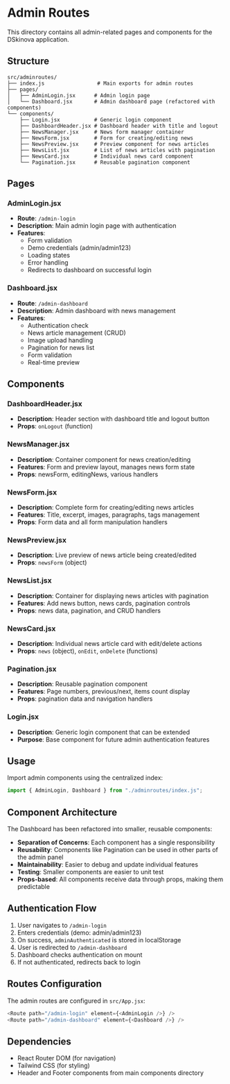 # Admin Routes

This directory contains all admin-related pages and components for the DSkinova application.

## Structure

```
src/adminroutes/
├── index.js                 # Main exports for admin routes
├── pages/
│   ├── AdminLogin.jsx      # Admin login page
│   └── Dashboard.jsx       # Admin dashboard page (refactored with components)
└── components/
    ├── Login.jsx           # Generic login component
    ├── DashboardHeader.jsx # Dashboard header with title and logout
    ├── NewsManager.jsx     # News form manager container
    ├── NewsForm.jsx        # Form for creating/editing news
    ├── NewsPreview.jsx     # Preview component for news articles
    ├── NewsList.jsx        # List of news articles with pagination
    ├── NewsCard.jsx        # Individual news card component
    └── Pagination.jsx      # Reusable pagination component
```

## Pages

### AdminLogin.jsx

- **Route**: `/admin-login`
- **Description**: Main admin login page with authentication
- **Features**:
  - Form validation
  - Demo credentials (admin/admin123)
  - Loading states
  - Error handling
  - Redirects to dashboard on successful login

### Dashboard.jsx

- **Route**: `/admin-dashboard`
- **Description**: Admin dashboard with news management
- **Features**:
  - Authentication check
  - News article management (CRUD)
  - Image upload handling
  - Pagination for news list
  - Form validation
  - Real-time preview

## Components

### DashboardHeader.jsx

- **Description**: Header section with dashboard title and logout button
- **Props**: `onLogout` (function)

### NewsManager.jsx

- **Description**: Container component for news creation/editing
- **Features**: Form and preview layout, manages news form state
- **Props**: newsForm, editingNews, various handlers

### NewsForm.jsx

- **Description**: Complete form for creating/editing news articles
- **Features**: Title, excerpt, images, paragraphs, tags management
- **Props**: Form data and all form manipulation handlers

### NewsPreview.jsx

- **Description**: Live preview of news article being created/edited
- **Props**: `newsForm` (object)

### NewsList.jsx

- **Description**: Container for displaying news articles with pagination
- **Features**: Add news button, news cards, pagination controls
- **Props**: news data, pagination, and CRUD handlers

### NewsCard.jsx

- **Description**: Individual news article card with edit/delete actions
- **Props**: `news` (object), `onEdit`, `onDelete` (functions)

### Pagination.jsx

- **Description**: Reusable pagination component
- **Features**: Page numbers, previous/next, items count display
- **Props**: pagination data and navigation handlers

### Login.jsx

- **Description**: Generic login component that can be extended
- **Purpose**: Base component for future admin authentication features

## Usage

Import admin components using the centralized index:

```javascript
import { AdminLogin, Dashboard } from "./adminroutes/index.js";
```

## Component Architecture

The Dashboard has been refactored into smaller, reusable components:

- **Separation of Concerns**: Each component has a single responsibility
- **Reusability**: Components like Pagination can be used in other parts of the admin panel
- **Maintainability**: Easier to debug and update individual features
- **Testing**: Smaller components are easier to unit test
- **Props-based**: All components receive data through props, making them predictable

## Authentication Flow

1. User navigates to `/admin-login`
2. Enters credentials (demo: admin/admin123)
3. On success, `adminAuthenticated` is stored in localStorage
4. User is redirected to `/admin-dashboard`
5. Dashboard checks authentication on mount
6. If not authenticated, redirects back to login

## Routes Configuration

The admin routes are configured in `src/App.jsx`:

```javascript
<Route path="/admin-login" element={<AdminLogin />} />
<Route path="/admin-dashboard" element={<Dashboard />} />
```

## Dependencies

- React Router DOM (for navigation)
- Tailwind CSS (for styling)
- Header and Footer components from main components directory
